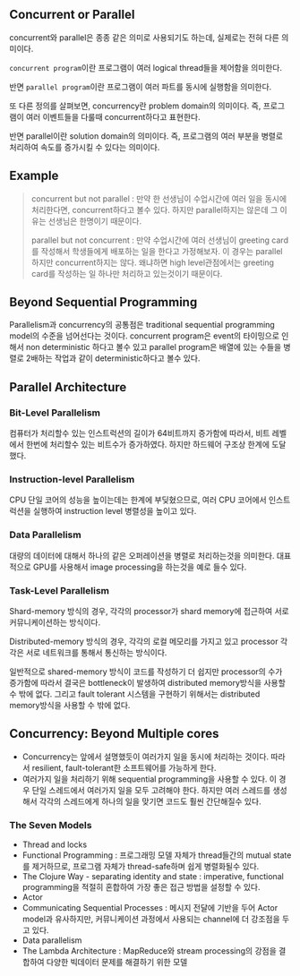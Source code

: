 ## Concurrent or Parallel

concurrent와 parallel은 종종 같은 의미로 사용되기도 하는데, 실제로는 전혀 다른 의미이다.

`concurrent program`이란 프로그램이 여러 logical thread들을 제어함을 의미한다.

반면 `parallel program`이란 프로그램이 여러 파트를 동시에 실행함을 의미한다.



또 다른 정의를 살펴보면, concurrency란 problem domain의 의미이다. 즉, 프로그램이 여러 이벤트들을 다룰때 concurrent하다고 표현한다.

반면 parallel이란 solution domain의 의미이다. 즉, 프로그램의 여러 부분을 병렬로 처리하여 속도를 증가시킬 수 있다는 의미이다.



## Example

>concurrent but not parallel : 만약 한 선생님이 수업시간에 여러 일을 동시에 처리한다면, concurrent하다고 볼수 있다. 하지만 parallel하지는 않은데 그 이유는 선생님은 한명이기 때문이다.
>
>parallel but not concurrent : 만약 수업시간에 여러 선생님이 greeting card를 작성해서 학생들에게 배포하는 일을 한다고 가정해보자. 이 경우는 parallel 하지만 concurrent하지는 않다. 왜냐하면 high level관점에서는 greeting card를 작성하는 일 하나만 처리하고 있는것이기 때문이다.



## Beyond Sequential Programming

Parallelism과 concurrency의 공통점은 traditional sequential programming model의 수준을 넘어선다는 것이다. concurrent program은 event의 타이밍으로 인해서 non deterministic 하다고 볼수 있고 parallel program은 배열에 있는 수들을 병렬로 2배하는 작업과 같이 deterministic하다고 볼수 있다.



## Parallel Architecture

### Bit-Level Parallelism

컴퓨터가 처리할수 있는 인스트럭션의 길이가 64비트까지 증가함에 따라서, 비트 레벨에서 한번에 처리할수 있는 비트수가 증가하였다. 하지만 하드웨어 구조상 한계에 도달했다.



### Instruction-level Parallelism

CPU 단일 코어의 성능을 높이는데는 한계에 부딪혔으므로, 여러 CPU 코어에서 인스트럭션을 실행하여 instruction level 병렬성을 높이고 있다.



### Data Parallelism

대량의 데이터에 대해서 하나의 같은 오퍼레이션을 병렬로 처리하는것을 의미한다. 대표적으로 GPU를 사용해서 image processing을 하는것을 예로 들수 있다.



### Task-Level Parallelism

Shard-memory 방식의 경우, 각각의 processor가 shard memory에 접근하여 서로 커뮤니케이션하는 방식이다.

Distributed-memory 방식의 경우, 각각의 로컬 메모리를 가지고 있고 processor 각각은 서로 네트워크를 통해서 통신하는 방식이다.

일반적으로 shared-memory 방식이 코드를 작성하기 더 쉽지만 processor의 수가 증가함에 따라서 결국은 bottleneck이 발생하여 distributed memory방식을 사용할 수 밖에 없다. 그리고 fault tolerant 시스템을 구현하기 위해서는 distributed memory방식을 사용할 수 밖에 없다.



## Concurrency: Beyond Multiple cores

- Concurrency는 앞에서 설명했듯이 여러가지 일을 동시에 처리하는 것이다. 따라서 resilient, fault-tolerant한 소프트웨어를 가능하게 한다.
- 여러가지 일을 처리하기 위해 sequential programming을 사용할 수 있다. 이 경우 단일 스레드에서 여러가지 일을 모두 고려해야 한다. 하지만 여러 스레드를 생성해서 각각의 스레드에게 하나의 일을 맞기면 코드도 훨씬 간단해질수 있다.



### The Seven Models

- Thread and locks
- Functional Programming : 프로그래밍 모델 자체가 thread들간의 mutual state를 제거하므로, 프로그램 자체가 thread-safe하며 쉽게 병렬화될수 있다.
- The Clojure Way - separating identity and state : imperative, functional programming을 적절히 혼합하여 가장 좋은 접근 방법을 설정할 수 있다.
- Actor
- Communicating Sequential Processes : 메시지 전달에 기반을 두어 Actor model과 유사하지만, 커뮤니케이션 과정에서 사용되는 channel에 더 강조점을 두고 있다.
- Data parallelism
- The Lambda Architecture : MapReduce와 stream processing의 강점을 결합하여 다양한 빅데이터 문제를 해결하기 위한 모델

